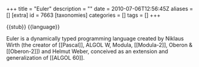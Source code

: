 +++
title = "Euler"
description = ""
date = 2010-07-06T12:56:45Z
aliases = []
[extra]
id = 7663
[taxonomies]
categories = []
tags = []
+++

{{stub}}
{{language}}

Euler is a dynamically typed programming language created by Niklaus Wirth (the creator of [[Pascal]], ALGOL W, Modula, [[Modula-2]], Oberon & [[Oberon-2]]) and Helmut Weber, conceived as an extension and generalization of [[ALGOL 60]].
